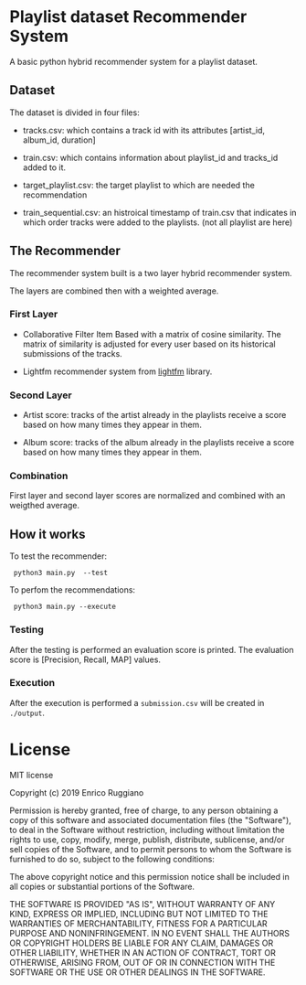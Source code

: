# Playlist dataset Recommender System

A basic python hybrid recommender system for a playlist dataset.

## Dataset

The dataset is divided in four files:

* tracks.csv: which contains a track id with its attributes [artist_id, album_id, duration]

* train.csv: which contains information about playlist_id and tracks_id added to it.

* target_playlist.csv: the target playlist to which are needed the recommendation

* train_sequential.csv: an histroical timestamp of train.csv that indicates in which order tracks were added to the playlists. (not all playlist are here)

## The Recommender

The recommender system built is a two layer hybrid recommender system.

The layers are combined then with a weighted average.

### First Layer

* Collaborative Filter Item Based with a matrix of cosine similarity. The matrix of similarity is adjusted for every user based on its historical submissions of the tracks.

* Lightfm recommender system from [lightfm](https://github.com/lyst/lightfm) library.

### Second Layer

* Artist score: tracks of the artist already in the playlists receive a score based on how many times they appear in them. 

* Album score: tracks of the album already in the playlists receive a score based on how many times they appear in them.


### Combination
First layer and second layer scores are normalized and combined with an weigthed average.

## How it works

To test the recommender:

``` python3 main.py  --test```

To perfom the recommendations:

``` python3 main.py --execute```

### Testing
After the testing is performed an evaluation score is printed.
The evaluation score is [Precision, Recall, MAP] values.

### Execution
After the execution is performed a ```submission.csv``` will be created in `./output`.

# License
MIT license

Copyright (c) 2019 Enrico Ruggiano

Permission is hereby granted, free of charge, to any person obtaining a copy
of this software and associated documentation files (the "Software"), to deal
in the Software without restriction, including without limitation the rights
to use, copy, modify, merge, publish, distribute, sublicense, and/or sell
copies of the Software, and to permit persons to whom the Software is
furnished to do so, subject to the following conditions:

The above copyright notice and this permission notice shall be included in all
copies or substantial portions of the Software.

THE SOFTWARE IS PROVIDED "AS IS", WITHOUT WARRANTY OF ANY KIND, EXPRESS OR
IMPLIED, INCLUDING BUT NOT LIMITED TO THE WARRANTIES OF MERCHANTABILITY,
FITNESS FOR A PARTICULAR PURPOSE AND NONINFRINGEMENT. IN NO EVENT SHALL THE
AUTHORS OR COPYRIGHT HOLDERS BE LIABLE FOR ANY CLAIM, DAMAGES OR OTHER
LIABILITY, WHETHER IN AN ACTION OF CONTRACT, TORT OR OTHERWISE, ARISING FROM,
OUT OF OR IN CONNECTION WITH THE SOFTWARE OR THE USE OR OTHER DEALINGS IN THE
SOFTWARE.